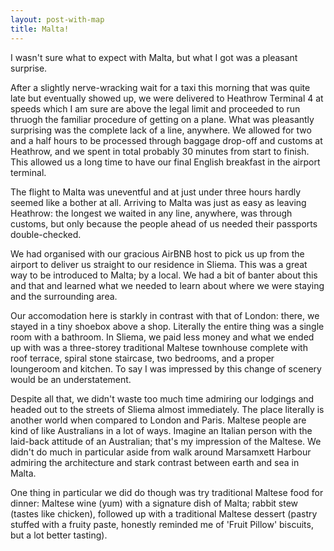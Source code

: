 ```yaml
---
layout: post-with-map
title: Malta!
---
```


<p class="intro"><span class="dropcap">I</span> wasn't sure what to expect with Malta, but what I got was a pleasant surprise.</p>

After a slightly nerve-wracking wait for a taxi this morning that was quite late but eventually showed up, we were delivered to Heathrow Terminal 4 at speeds which I am sure are above the legal limit and proceeded to run thruogh the familiar procedure of getting on a plane. What was pleasantly surprising was the complete lack of a line, anywhere. We allowed for two and a half hours to be processed through baggage drop-off and customs at Heathrow, and we spent in total probably 30 minutes from start to finish. This allowed us a long time to have our final English breakfast in the airport terminal.

The flight to Malta was uneventful and at just under three hours hardly seemed like a bother at all. Arriving to Malta was just as easy as leaving Heathrow: the longest we waited in any line, anywhere, was through customs, but only because the people ahead of us needed their passports double-checked.

We had organised with our gracious AirBNB host to pick us up from the airport to deliver us straight to our residence in Sliema. This was a great way to be introduced to Malta; by a local. We had a bit of banter about this and that and learned what we needed to learn about where we were staying and the surrounding area.

Our accomodation here is starkly in contrast with that of London: there, we stayed in a tiny shoebox above a shop. Literally the entire thing was a single room with a bathroom. In Sliema, we paid less money and what we ended up with was a three-storey traditional Maltese townhouse complete with roof terrace, spiral stone staircase, two bedrooms, and a proper loungeroom and kitchen. To say I was impressed by this change of scenery would be an understatement.

Despite all that, we didn't waste too much time admiring our lodgings and headed out to the streets of Sliema almost immediately. The place literally is another world when compared to London and Paris. Maltese people are kind of like Australians in a lot of ways. Imagine an Italian person with the laid-back attitude of an Australian; that's my impression of the Maltese. We didn't do much in particular aside from walk around Marsamxett Harbour admiring the architecture and stark contrast between earth and sea in Malta.

One thing in particular we did do though was try traditional Maltese food for dinner: Maltese wine (yum) with a signature dish of Malta; rabbit stew (tastes like chicken), followed up with a traditional Maltese dessert (pastry stuffed with a fruity paste, honestly reminded me of 'Fruit Pillow' biscuits, but a lot better tasting).
